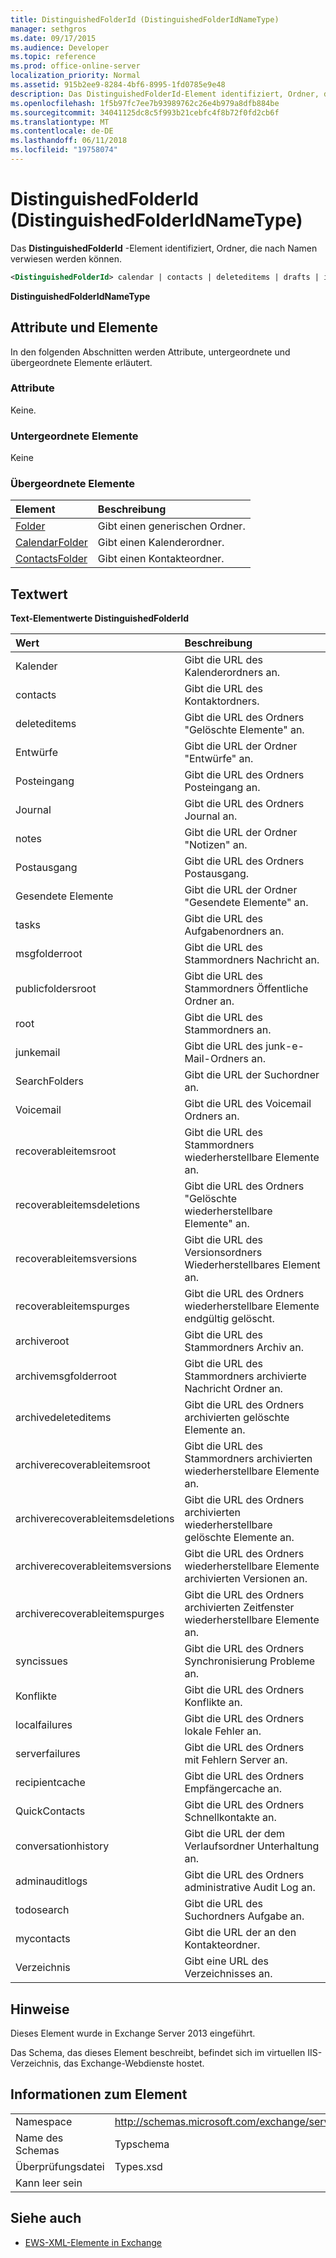 ```yaml
---
title: DistinguishedFolderId (DistinguishedFolderIdNameType)
manager: sethgros
ms.date: 09/17/2015
ms.audience: Developer
ms.topic: reference
ms.prod: office-online-server
localization_priority: Normal
ms.assetid: 915b2ee9-8284-4bf6-8995-1fd0785e9e48
description: Das DistinguishedFolderId-Element identifiziert, Ordner, die nach Namen verwiesen werden können.
ms.openlocfilehash: 1f5b97fc7ee7b93989762c26e4b979a8dfb884be
ms.sourcegitcommit: 34041125dc8c5f993b21cebfc4f8b72f0fd2cb6f
ms.translationtype: MT
ms.contentlocale: de-DE
ms.lasthandoff: 06/11/2018
ms.locfileid: "19758074"
---
```

# <a name="distinguishedfolderid-distinguishedfolderidnametype"></a>DistinguishedFolderId (DistinguishedFolderIdNameType)

Das **DistinguishedFolderId** -Element identifiziert, Ordner, die nach Namen verwiesen werden können. 
  
```XML
<DistinguishedFolderId> calendar | contacts | deleteditems | drafts | inbox | journal | notes | outbox | sentitems | tasks | msgfolderroot | publicfoldersroot | root | junkemail | searchfolders | voicemail | recoverableitemsroot | recoverableitemsdeletions | recoverableitemsversions | recoverableitemspurges | archiveroot | archivemsgfolderroot | archivedeleteditems | archiverecoverableitemsroot | archiverecoverableitemsdeletions | archiverecoverableitemsversions | archiverecoverableitemspurges | syncissues | conflicts | localfailures | serverfailures | recipientcache | quickcontacts | conversationhistory | adminauditlogs | todosearch | mycontacts | directory | imcontactlist | peopleconnect</DistinguishedFolderId>
```

 **DistinguishedFolderIdNameType**
## <a name="attributes-and-elements"></a>Attribute und Elemente

In den folgenden Abschnitten werden Attribute, untergeordnete und übergeordnete Elemente erläutert.
  
### <a name="attributes"></a>Attribute

Keine.
  
### <a name="child-elements"></a>Untergeordnete Elemente

Keine
  
### <a name="parent-elements"></a>Übergeordnete Elemente

|**Element**|**Beschreibung**|
|:-----|:-----|
|[Folder](folder.md) <br/> |Gibt einen generischen Ordner.  <br/> |
|[CalendarFolder](calendarfolder.md) <br/> |Gibt einen Kalenderordner.  <br/> |
|[ContactsFolder](contactsfolder.md) <br/> |Gibt einen Kontakteordner.  <br/> |
   
## <a name="text-value"></a>Textwert

**Text-Elementwerte DistinguishedFolderId**

|**Wert**|**Beschreibung**|
|:-----|:-----|
|Kalender  <br/> |Gibt die URL des Kalenderordners an.  <br/> |
|contacts  <br/> |Gibt die URL des Kontaktordners.  <br/> |
|deleteditems  <br/> |Gibt die URL des Ordners "Gelöschte Elemente" an.  <br/> |
|Entwürfe  <br/> |Gibt die URL der Ordner "Entwürfe" an.  <br/> |
|Posteingang  <br/> |Gibt die URL des Ordners Posteingang an.  <br/> |
|Journal  <br/> |Gibt die URL des Ordners Journal an.  <br/> |
|notes  <br/> |Gibt die URL der Ordner "Notizen" an.  <br/> |
|Postausgang  <br/> |Gibt die URL des Ordners Postausgang.  <br/> |
|Gesendete Elemente  <br/> |Gibt die URL der Ordner "Gesendete Elemente" an.  <br/> |
|tasks  <br/> |Gibt die URL des Aufgabenordners an.  <br/> |
|msgfolderroot  <br/> |Gibt die URL des Stammordners Nachricht an.  <br/> |
|publicfoldersroot  <br/> |Gibt die URL des Stammordners Öffentliche Ordner an.  <br/> |
|root  <br/> |Gibt die URL des Stammordners an.  <br/> |
|junkemail  <br/> |Gibt die URL des junk-e-Mail-Ordners an.  <br/> |
|SearchFolders  <br/> |Gibt die URL der Suchordner an.  <br/> |
|Voicemail  <br/> |Gibt die URL des Voicemail Ordners an.  <br/> |
|recoverableitemsroot  <br/> |Gibt die URL des Stammordners wiederherstellbare Elemente an.  <br/> |
|recoverableitemsdeletions  <br/> |Gibt die URL des Ordners "Gelöschte wiederherstellbare Elemente" an.  <br/> |
|recoverableitemsversions  <br/> |Gibt die URL des Versionsordners Wiederherstellbares Element an.  <br/> |
|recoverableitemspurges  <br/> |Gibt die URL des Ordners wiederherstellbare Elemente endgültig gelöscht.  <br/> |
|archiveroot  <br/> |Gibt die URL des Stammordners Archiv an.  <br/> |
|archivemsgfolderroot  <br/> |Gibt die URL des Stammordners archivierte Nachricht Ordner an.  <br/> |
|archivedeleteditems  <br/> |Gibt die URL des Ordners archivierten gelöschte Elemente an.  <br/> |
|archiverecoverableitemsroot  <br/> |Gibt die URL des Stammordners archivierten wiederherstellbare Elemente an.  <br/> |
|archiverecoverableitemsdeletions  <br/> |Gibt die URL des Ordners archivierten wiederherstellbare gelöschte Elemente an.  <br/> |
|archiverecoverableitemsversions  <br/> |Gibt die URL des Ordners wiederherstellbare Elemente archivierten Versionen an.  <br/> |
|archiverecoverableitemspurges  <br/> |Gibt die URL des Ordners archivierten Zeitfenster wiederherstellbare Elemente an.  <br/> |
|syncissues  <br/> |Gibt die URL des Ordners Synchronisierung Probleme an.  <br/> |
|Konflikte  <br/> |Gibt die URL des Ordners Konflikte an.  <br/> |
|localfailures  <br/> |Gibt die URL des Ordners lokale Fehler an.  <br/> |
|serverfailures  <br/> |Gibt die URL des Ordners mit Fehlern Server an.  <br/> |
|recipientcache  <br/> |Gibt die URL des Ordners Empfängercache an.  <br/> |
|QuickContacts  <br/> |Gibt die URL des Ordners Schnellkontakte an.  <br/> |
|conversationhistory  <br/> |Gibt die URL der dem Verlaufsordner Unterhaltung an.  <br/> |
|adminauditlogs  <br/> |Gibt die URL des Ordners administrative Audit Log an.  <br/> |
|todosearch  <br/> |Gibt die URL des Suchordners Aufgabe an.  <br/> |
|mycontacts  <br/> |Gibt die URL der an den Kontakteordner.  <br/> |
|Verzeichnis  <br/> |Gibt eine URL des Verzeichnisses an.  <br/> |
   
## <a name="remarks"></a>Hinweise

Dieses Element wurde in Exchange Server 2013 eingeführt.
  
Das Schema, das dieses Element beschreibt, befindet sich im virtuellen IIS-Verzeichnis, das Exchange-Webdienste hostet.
  
## <a name="element-information"></a>Informationen zum Element

|||
|:-----|:-----|
|Namespace  <br/> |http://schemas.microsoft.com/exchange/services/2006/types  <br/> |
|Name des Schemas  <br/> |Typschema  <br/> |
|Überprüfungsdatei  <br/> |Types.xsd  <br/> |
|Kann leer sein  <br/> ||
   
## <a name="see-also"></a>Siehe auch

- [EWS-XML-Elemente in Exchange](ews-xml-elements-in-exchange.md)

